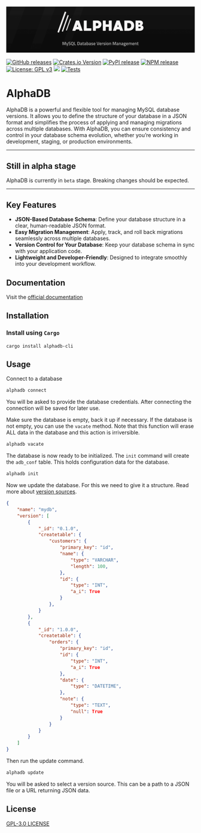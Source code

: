 ![AlphaDB](https://github.com/w-kuipers/alphadb/blob/main/assets/alphadb-banner.png?raw=true)

[![GitHub releases](https://img.shields.io/github/v/release/w-kuipers/alphadb)](https://github.com/w-kuipers/alphadb/releases)
[![Crates.io Version](https://img.shields.io/crates/v/alphadb)](https://crates.io/crates/alphadb)
[![PyPI release](https://img.shields.io/pypi/v/alphadb.svg)](https://pypi.org/project/alphadb/)
[![NPM release](https://img.shields.io/npm/v/%40w-kuipers%2Falphadb)](https://www.npmjs.com/package/@w-kuipers/alphadb)
[![License: GPL v3](https://img.shields.io/badge/License-GPLv3-blue.svg)](https://www.gnu.org/licenses/gpl-3.0)
[![](https://img.shields.io/github/last-commit/w-kuipers/alphadb?label=last%20modified)](https://github.com/w-kuipers/alphadb)
[![Tests](https://github.com/w-kuipers/alphadb/actions/workflows/run-tests.yml/badge.svg)](https://github.com/w-kuipers/alphadb/actions/workflows/run-tests.yml)

# AlphaDB

AlphaDB is a powerful and flexible tool for managing MySQL database versions. It allows you to define the structure of your database in a JSON format and simplifies the process of applying and managing migrations across multiple databases. With AlphaDB, you can ensure consistency and control in your database schema evolution, whether you’re working in development, staging, or production environments.

---

## Still in alpha stage

AlphaDB is currently in `beta` stage. Breaking changes should be expected.

---

## Key Features

- **JSON-Based Database Schema**: Define your database structure in a clear, human-readable JSON format.
- **Easy Migration Management**: Apply, track, and roll back migrations seamlessly across multiple databases.
- **Version Control for Your Database**: Keep your database schema in sync with your application code.
- **Lightweight and Developer-Friendly**: Designed to integrate smoothly into your development workflow.

## Documentation

Visit the [official documentation](https://alphadb.w-kuipers.com/)

## Installation

### Install using `Cargo`

    cargo install alphadb-cli

## Usage

Connect to a database
``` bash
alphadb connect
```

You will be asked to provide the database credentials. After connecting the connection will be saved for later use.

Make sure the database is empty, back it up if necessary. If the database is not empty, you can use the `vacate` method.
Note that this function will erase ALL data in the database and this action is irriversible.
``` bash
alphadb vacate
```
The database is now ready to be initialized. The `init` command will create the `adb_conf` table. This holds configuration data for the database.
``` bash
alphadb init
```
Now we update the database. For this we need to give it a structure. Read more about [version sources](https://alphadb.w-kuipers.com/version-source).
``` json
{
    "name": "mydb",
    "version": [
        {
            "_id": "0.1.0",
            "createtable": {
                "customers": {
                    "primary_key": "id",
                    "name": {
                        "type": "VARCHAR",
                        "length": 100,
                    },
                    "id": {
                        "type": "INT",
                        "a_i": True
                    }
                },
            }
        },
        {
            "_id": "1.0.0",
            "createtable": {
                "orders": {
                    "primary_key": "id",
                    "id": {
                        "type": "INT",
                        "a_i": True
                    },
                    "date": {
                        "type": "DATETIME",
                    },
                    "note": {
                        "type": "TEXT",
                        "null": True
                    }
                }
            }
        }
    ]
}
```

Then run the update command.
``` bash
alphadb update
```
You will be asked to select a version source. This can be a path to a JSON file or a URL returning JSON data.

## License

[GPL-3.0 LICENSE](https://github.com/w-kuipers/alphadb/blob/main/LICENSE)
